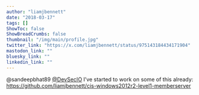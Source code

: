 ```yaml
---
author: "liamjbennett"
date: "2018-03-17"
tags: []
ShowToc: false
ShowBreadCrumbs: false
thumbnail: "/img/main/profile.jpg"
twitter_link: "https://x.com/liamjbennett/status/975143184434171904"
mastodon_link: ""
bluesky_link: ""
linkedin_link: ""
---
```


@sandeepbhat89 [@DevSecIO](https://x.com/DevSecIO) I’ve started to work on some of this already: https://github.com/liamjbennett/cis-windows2012r2-level1-memberserver

